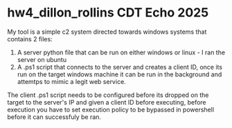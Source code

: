 # hw4_dillon_rollins CDT Echo 2025

My tool is a simple c2 system directed towards windows systems that contains 2 files:

1. A server python file that can be run on either windows or linux - I ran the server on ubuntu
2. A .ps1 script that connects to the server and creates a client ID, once its run on the target windows machine it can be run in the background and attemtps to mimic a legit web service.

The client .ps1 script needs to be configured before its dropped on the target to the server's IP and given a client ID before executing, before execution you have to set execution policy to be bypassed in powershell before it can successfuly be ran.
